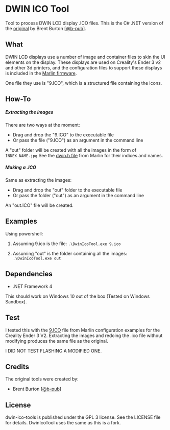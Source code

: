 # DWIN ICO Tool
Tool to process DWIN LCD display .ICO files. This is the C# .NET version of the [original](https://github.com/b-pub/dwin-ico-tools) by Brent Burton [[@b-pub](https://github.com/b-pub)].

## What

DWIN LCD displays use a number of image and container files to
skin the UI elements on the display. These displays are used on
Creality's Ender 3 v2 and other 3d printers, and the
configuration files to support these displays is included in the
[Marlin firmware](https://github.com/MarlinFirmware/Marlin).

One file they use is "9.ICO", which is a structured file
containing the icons.

## How-To
##### Extracting the images
There are two ways at the moment:
* Drag and drop the "9.ICO" to the executable file
* Or pass the file ("9.ICO") as an argument in the command line

A "out" folder will be created with all the images in the form of ```INDEX_NAME.jpg```
See the [dwin.h file](https://github.com/MarlinFirmware/Marlin/blob/2.0.x/Marlin/src/lcd/dwin/e3v2/dwin.h#L103) from Marlin for their indices and names.

##### Making a .ICO
Same as extracting the images:
* Drag and drop the "out" folder to the executable file
* Or pass the folder ("out") as an argument in the command line

An "out.ICO" file will be created.

## Examples
Using powershell:
1. Assuming 9.ico is the file:
 ```.\DwinIcoTool.exe 9.ico```

2. Assuming "out" is the folder containing all the images:
 ```.\DwinIcoTool.exe out```

## Dependencies

* .NET Framework 4

This should work on Windows 10 out of the box (Tested on Windows Sandbox).

## Test
I tested this with the [9.ICO](https://github.com/MarlinFirmware/Configurations/tree/release-2.0.6/config/examples/Creality/Ender-3%20V2/DWIN_SET) file from Marlin configuration examples for the Creality Ender 3 V2.
Extracting the images and redoing the .ico file without modifying produces the same file as the original.

I DID NOT TEST FLASHING A MODIFIED ONE.

## Credits

The original tools were created by:
* Brent Burton [[@b-pub](https://github.com/b-pub)]

## License

dwin-ico-tools is published under the GPL 3 license. See
the LICENSE file for details.
DwinIcoTool uses the same as this is a fork.
